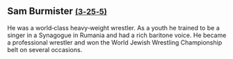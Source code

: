## Sam Burmister <small>[(3‑25‑5)](https://brisbane.discovereverafter.com/profile/31690343 "Go to Memorial Information" )</small>

He was a world‑class heavy‑weight wrestler. As a youth he trained to be a singer in a Synagogue in Rumania and had a rich baritone voice. He became a professional wrestler and won the World Jewish Wrestling Championship belt on several occasions.
